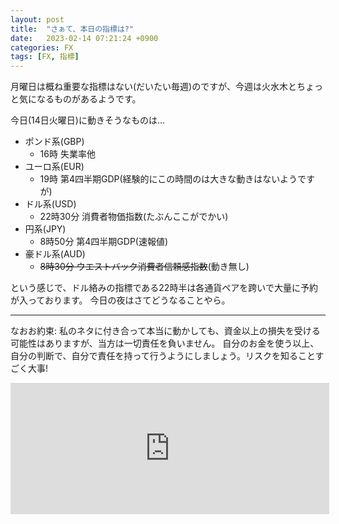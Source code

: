 ```yaml
---
layout: post
title:  "さぁて、本日の指標は?"
date:   2023-02-14 07:21:24 +0900
categories: FX
tags: [FX, 指標]
---
```

月曜日は概ね重要な指標はない(だいたい毎週)のですが、今週は火水木とちょっと気になるものがあるようです。

今日(14日火曜日)に動きそうなものは…

- ポンド系(GBP)
    - 16時 失業率他
- ユーロ系(EUR)
    - 19時 第4四半期GDP(経験的にこの時間のは大きな動きはないようですが)
- ドル系(USD)
    - 22時30分 消費者物価指数(たぶんここがでかい)
- 円系(JPY)
    - 8時50分 第4四半期GDP(速報値)
- 豪ドル系(AUD)
    - <del>8時30分 ウエストバック消費者信頼感指数</del>(動き無し)

という感じで、ドル絡みの指標である22時半は各通貨ペアを跨いで大量に予約が入っております。
今日の夜はさてどうなることやら。

---

なおお約束: 私のネタに付き合って本当に動かしても、資金以上の損失を受ける可能性はありますが、当方は一切責任を負いません。
自分のお金を使う以上、自分の判断で、自分で責任を持って行うようにしましょう。リスクを知ることすごく大事!

<iframe scrolling="no" src="https://blog.fx-on.com/parts/systemtrade_parts.php?i=4&c=2&s=0&w=500&h=200&fr=A062BA&fo=FFFFFF&m=3&u=2742" frameborder="0" width="510" height="210" class="gg-hide"></iframe><img class="ext-content" style="display: block;" border="0" width="1" height="1" src="https://www.gogojungle.co.jp/re/img/XABrkfzlvdt40IM?i=4"/>


